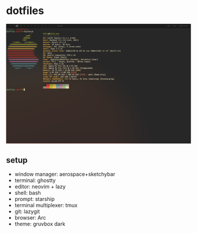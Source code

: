 # dotfiles
![macOS](screen.png)


## setup

* window manager: aerospace+sketchybar
* terminal: ghostty
* editor: neovim + lazy
* shell: bash
* prompt: starship
* terminal multiplexer: tmux
* git: lazygit
* browser: Arc
* theme: gruvbox dark

